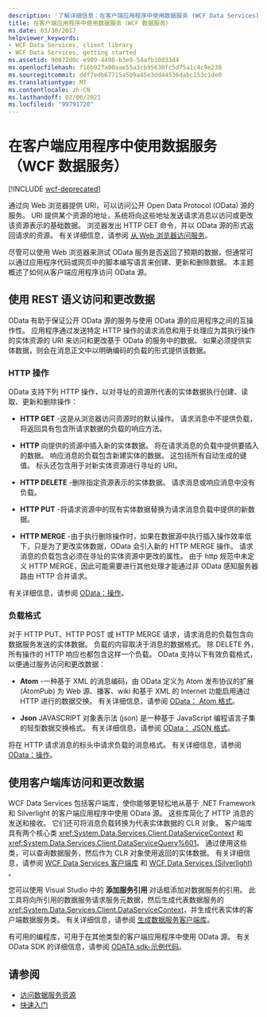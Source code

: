 ```yaml
---
description: '了解详细信息：在客户端应用程序中使用数据服务 (WCF Data Services) '
title: 在客户端应用程序中使用数据服务（WCF 数据服务）
ms.date: 03/30/2017
helpviewer_keywords:
- WCF Data Services, client library
- WCF Data Services, getting started
ms.assetid: 90872d0c-e989-4490-b3e9-54afb10d33d4
ms.openlocfilehash: f16b927a00aae55a3cb95630fc5d75a1c4c9e238
ms.sourcegitcommit: ddf7edb67715a5b9a45e3dd44536dabc153c1de0
ms.translationtype: MT
ms.contentlocale: zh-CN
ms.lasthandoff: 02/06/2021
ms.locfileid: "99791720"
---
```

# <a name="using-a-data-service-in-a-client-application-wcf-data-services"></a>在客户端应用程序中使用数据服务（WCF 数据服务）

[!INCLUDE [wcf-deprecated](~/includes/wcf-deprecated.md)]

通过向 Web 浏览器提供 URI，可以访问公开 Open Data Protocol (OData) 源的服务。 URI 提供某个资源的地址，系统将向这些地址发送请求消息以访问或更改该资源表示的基础数据。 浏览器发出 HTTP GET 命令，并以 OData 源的形式返回请求的资源。 有关详细信息，请参阅 [从 Web 浏览器访问服务](accessing-the-service-from-a-web-browser-wcf-data-services-quickstart.md)。  
  
 尽管可以使用 Web 浏览器来测试 OData 服务是否返回了预期的数据，但通常可以通过应用程序代码或网页中的脚本编写语言来创建、更新和删除数据。 本主题概述了如何从客户端应用程序访问 OData 源。  
  
## <a name="accessing-and-changing-data-using-rest-semantics"></a>使用 REST 语义访问和更改数据  

 OData 有助于保证公开 OData 源的服务与使用 OData 源的应用程序之间的互操作性。 应用程序通过发送特定 HTTP 操作的请求消息和用于处理应为其执行操作的实体资源的 URI 来访问和更改基于 OData 的服务中的数据。 如果必须提供实体数据，则会在消息正文中以明确编码的负载的形式提供该数据。  
  
### <a name="http-actions"></a>HTTP 操作  

 OData 支持下列 HTTP 操作，以对寻址的资源所代表的实体数据执行创建、读取、更新和删除操作：  
  
- **HTTP GET** -这是从浏览器访问资源时的默认操作。 请求消息中不提供负载，将返回具有包含所请求数据的负载的响应方法。  
  
- **HTTP** 向提供的资源中插入新的实体数据。 将在请求消息的负载中提供要插入的数据。 响应消息的负载包含新建实体的数据。 这包括所有自动生成的键值。 标头还包含用于对新实体资源进行寻址的 URI。  
  
- **HTTP DELETE** -删除指定资源表示的实体数据。 请求消息或响应消息中没有负载。  
  
- **HTTP PUT** -将请求资源中的现有实体数据替换为请求消息负载中提供的新数据。  
  
- **HTTP MERGE** -由于执行删除操作时，如果在数据源中执行插入操作效率低下，只是为了更改实体数据，OData 会引入新的 HTTP MERGE 操作。 请求消息的负载包含必须在寻址的实体资源中更改的属性。 由于 http 规范中未定义 HTTP MERGE，因此可能需要进行其他处理才能通过非 OData 感知服务器路由 HTTP 合并请求。  
  
 有关详细信息，请参阅 [OData：操作](https://www.odata.org/documentation/odata-version-2-0/operations/)。
  
### <a name="payload-formats"></a>负载格式  

 对于 HTTP PUT、HTTP POST 或 HTTP MERGE 请求，请求消息的负载包含向数据服务发送的实体数据。 负载的内容取决于消息的数据格式。 除 DELETE 外，所有操作的 HTTP 响应也都包含这样一个负载。 OData 支持以下有效负载格式，以便通过服务访问和更改数据：  
  
- **Atom** -一种基于 XML 的消息编码，由 OData 定义为 Atom 发布协议的扩展 (AtomPub) 为 Web 源、播客、wiki 和基于 XML 的 Internet 功能启用通过 HTTP 进行的数据交换。 有关详细信息，请参阅 [OData： Atom 格式](https://www.odata.org/documentation/odata-version-2-0/atom-format/)。
  
- **Json** JAVASCRIPT 对象表示法 (json) 是一种基于 JavaScript 编程语言子集的轻型数据交换格式。 有关详细信息，请参阅 [OData： JSON 格式](https://www.odata.org/documentation/odata-version-2-0/json-format/)。
  
 将在 HTTP 请求消息的标头中请求负载的消息格式。 有关详细信息，请参阅 [OData：操作](https://www.odata.org/documentation/odata-version-2-0/operations/)。
  
## <a name="accessing-and-changing-data-using-client-libraries"></a>使用客户端库访问和更改数据  

 WCF Data Services 包括客户端库，使你能够更轻松地从基于 .NET Framework 和 Silverlight 的客户端应用程序中使用 OData 源。 这些库简化了 HTTP 消息的发送和接收。 它们还可将消息负载转换为代表实体数据的 CLR 对象。 客户端库具有两个核心类 <xref:System.Data.Services.Client.DataServiceContext> 和 <xref:System.Data.Services.Client.DataServiceQuery%601>。 通过使用这些类，可以查询数据服务，然后作为 CLR 对象使用返回的实体数据。 有关详细信息，请参阅 [WCF Data Services 客户端库](wcf-data-services-client-library.md) 和 [WCF Data Services (Silverlight) ](/previous-versions/windows/silverlight/dotnet-windows-silverlight/cc838234(v=vs.95))。  
  
 您可以使用 Visual Studio 中的 **添加服务引用** 对话框添加对数据服务的引用。 此工具将向所引用的数据服务请求服务元数据，然后生成代表数据服务的 <xref:System.Data.Services.Client.DataServiceContext>，并生成代表实体的客户端数据服务类。 有关详细信息，请参阅 [生成数据服务客户端库](generating-the-data-service-client-library-wcf-data-services.md)。  
  
 有可用的编程库，可用于在其他类型的客户端应用程序中使用 OData 源。 有关 OData SDK 的详细信息，请参阅 [ODATA sdk-示例代码](https://www.odata.org/ecosystem/#sdk)。
  
## <a name="see-also"></a>请参阅

- [访问数据服务资源](accessing-data-service-resources-wcf-data-services.md)
- [快速入门](quickstart-wcf-data-services.md)
